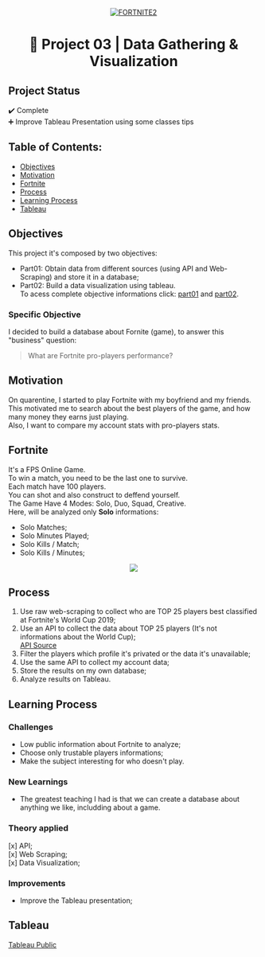 <p align="center"><a href="https://imgbb.com/"><img src="https://i.ibb.co/841cFQX/FORTNITE2.jpg" alt="FORTNITE2" border="0"></a><br /><a target='_blank' href='https://imgbb.com/'></a></p>
<h1 align="center">🔎 Project 03  | Data Gathering & Visualization</h>

## Project Status
:heavy_check_mark: Complete <br>
➕ Improve Tableau Presentation using some classes tips

## Table of Contents:

- [Objectives](#objectives)
- [Motivation](#motivation)
- [Fortnite](#Fortnite)
- [Process](#process)
- [Learning Process](#Learning-Process)
- [Tableau](#Tableau)

## Objectives
This project it's composed by two objectives:<br>
- Part01: Obtain data from different sources (using API and Web-Scraping) and store it in a database;<br>
- Part02: Build a data visualization using tableau.<br>
To acess complete objective informations click: <a href="https://drive.google.com/file/d/1UsuG9z6tOWtnzZscf_9pOahTNOaLV8bi/view?usp=sharing">part01</a> and <a href="https://drive.google.com/file/d/1fCvSx39gTZ-3P04H0vqlmAsia2tMqt_6/view?usp=sharing">part02</a>.

### Specific Objective
I decided to build a database about Fornite (game), to answer this "business" question:
> What are Fortnite pro-players performance? 

## Motivation
On quarentine, I started to play Fortnite with my boyfriend and my friends.<br>
This motivated me to search about the best players of the game, and how many money they earns just playing.<br>
Also, I want to compare my account stats with pro-players stats.<br>

## Fortnite
It's a FPS Online Game.<br> 
To win a match, you need to be the last one to survive.<br>
Each match have 100 players. <br>
You can shot and also construct to deffend yourself.<br>
The Game Have 4 Modes: Solo, Duo, Squad, Creative.<br> 
Here, will be analyzed only **Solo** informations:<br> 
- Solo Matches; <br> 
- Solo Minutes Played; <br> 
- Solo Kills / Match; <br> 
- Solo Kills / Minutes; <br> 

<p align="center">
  <img src="https://i.imgur.com/AUbj4rS.jpg">
</p>

## Process
1. Use raw web-scraping to collect who are TOP 25 players best classified at Fortnite's World Cup 2019;<br>
2. Use an API to collect the data about TOP 25 players (It's not informations about the World Cup);<br>
<a href="https://dash.fortnite-api.com/">API Source <br></a>
3. Filter the players which profile it's privated or the data it's unavailable;<br>
4. Use the same API to collect my account data;<br>
5. Store the results on my own database;<br>
6. Analyze results on Tableau.<br>

## Learning Process
### Challenges
- Low public information about Fortnite to analyze;
- Choose only trustable players informations;
- Make the subject interesting for who doesn't play.

### New Learnings
- The greatest teaching I had is that we can create a database about anything we like, includding about a game.

### Theory applied
[x] API;<br>
[x] Web Scraping;<br>
[x] Data Visualization;<br>

### Improvements
- Improve the Tableau presentation;

## Tableau
<a href="https://public.tableau.com/profile/leticia.fossato#!/vizhome/Proj-Fortnite/Histria1?publish=yes">Tableau Public</a>

